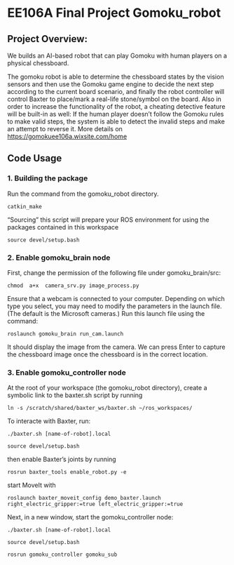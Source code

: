 # EE106A Final Project Gomoku_robot

## Project Overview: 

We builds an AI-based robot that can play Gomoku with human players on a physical chessboard.

The gomoku robot is able to determine the chessboard states by the vision sensors and then use the Gomoku game engine to decide the next step according to the current board scenario, and finally the robot controller will control Baxter to place/mark a real-life stone/symbol on the board. Also in order to increase the functionality of the robot, a cheating detective feature will be built-in as well: If the human player doesn’t follow the Gomoku rules to make valid steps, the  system is able to detect the invalid steps and make an attempt to reverse it. More details on https://gomokuee106a.wixsite.com/home

## Code Usage
### 1. Building the package
Run the command from the gomoku_robot directory.

`catkin_make`

“Sourcing” this script will prepare your ROS environment for using the packages contained in this workspace

`source devel/setup.bash`

### 2. Enable gomoku_brain node
First, change the permission of the following file under gomoku_brain/src:

`chmod  a+x  camera_srv.py image_process.py`

Ensure that a webcam is connected to your computer. Depending on which type you select, you may need to modify the parameters in the launch file. (The default is the Microsoft cameras.) Run this launch file using the command:

`roslaunch gomoku_brain run_cam.launch`

It should display the image from the camera. We can press Enter to capture the chessboard image once the chessboard is in the correct location.


### 3. Enable gomoku_controller node
At the root of your workspace (the gomoku_robot directory), create a symbolic link to the baxter.sh script by running

`ln -s /scratch/shared/baxter_ws/baxter.sh ~/ros_workspaces/`

To interacte with Baxter, run:

`./baxter.sh [name-of-robot].local` 

`source devel/setup.bash`

then enable Baxter’s joints by running

`rosrun baxter_tools enable_robot.py -e`

start MoveIt with 

`roslaunch baxter_moveit_config demo_baxter.launch right_electric_gripper:=true left_electric_gripper:=true`

Next, in a new window, start the gomoku_controller node:

`./baxter.sh [name-of-robot].local` 

`source devel/setup.bash`

`rosrun gomoku_controller gomoku_sub`
